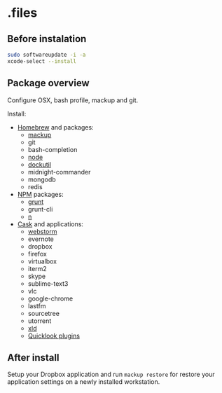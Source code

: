 # .files

## Before instalation
```bash
sudo softwareupdate -i -a
xcode-select --install
```

## Package overview
Configure OSX, bash profile, mackup and git.

Install:
* [Homebrew](http://brew.sh/) and packages:
    - [mackup](https://github.com/lra/mackup)
    - git
    - bash-completion
    - [node](https://nodejs.org/en/)
    - [dockutil](https://github.com/kcrawford/dockutil)
    - midnight-commander
    - mongodb
    - redis
* [NPM](https://www.npmjs.com/) packages:
    - [grunt](http://gruntjs.com/)
    - grunt-cli
    - [n](https://www.npmjs.com/package/n)
* [Cask](http://caskroom.io/) and applications:
    - [webstorm](https://www.jetbrains.com/webstorm/)
    - evernote
    - dropbox
    - firefox
    - virtualbox
    - iterm2
    - skype
    - sublime-text3
    - vlc
    - google-chrome
    - lastfm
    - sourcetree
    - utorrent
    - [xld](http://sourceforge.net/projects/xld/)
    - [Quicklook plugins](https://github.com/sindresorhus/quick-look-plugins)

## After install
Setup your Dropbox application and run `mackup restore` for restore your application settings on a newly installed workstation.